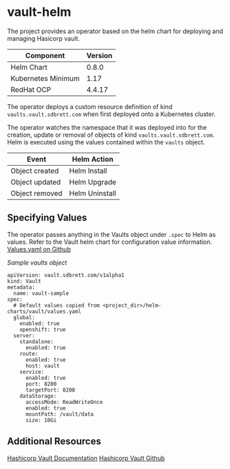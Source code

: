 # vault-helm

The project provides an operator based on the helm chart for deploying and managing Hasicorp vault.

| Component          | Version |
| ------------------ | ------- |
| Helm Chart         | 0.8.0   |
| Kubernetes Minimum | 1.17    |
| RedHat OCP         | 4.4.17  |

The operator deploys a custom resource definition of kind `vaults.vault.sdbrett.com` when first deployed onto a Kubernetes cluster.

The operator watches the namespace that it was deployed into for the creation, update or removal of objects of kind `vaults.vault.sdbrett.com`. Helm is executed using the values contained within the `vaults` object.

| Event          | Helm Action    |
| -------------- | -------------- |
| Object created | Helm Install   |
| Object updated | Helm Upgrade   |
| Object removed | Helm Uninstall |

## Specifying Values

The operator passes anything in the Vaults object under `.spec` to Helm as values. Refer to the Vault helm chart for configuration value information. [Values.yaml on Github](https://github.com/hashicorp/vault-helm/blob/v0.8.0/values.yaml)

*Sample vaults object*

```
apiVersion: vault.sdbrett.com/v1alpha1
kind: Vault
metadata:
  name: vault-sample
spec:
  # Default values copied from <project_dir>/helm-charts/vault/values.yaml
  global:
    enabled: true
    openshift: true
  server:
    standalone:
      enabled: true
    route:
      enabled: true
      host: vault
    service:
      enabled: true
      port: 8200
      targetPort: 8200
    dataStorage:
      accessMode: ReadWriteOnce
      enabled: true
      mountPath: /vault/data
      size: 10Gi      
```

## Additional Resources

[Hashicorp Vault Documentation](https://www.vaultproject.io/docs/platform/k8s/helm)
[Hashicorp Vault Github](https://github.com/hashicorp/vault-helm)